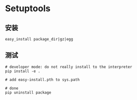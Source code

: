 # Setuptools

##

## 安装

```
easy_install package_dir|gz|egg
```

## 测试

```
# developer mode: do not really install to the interpreter
pip install -e .

# add easy-install.pth to sys.path

# done
pip uninstall package
```

